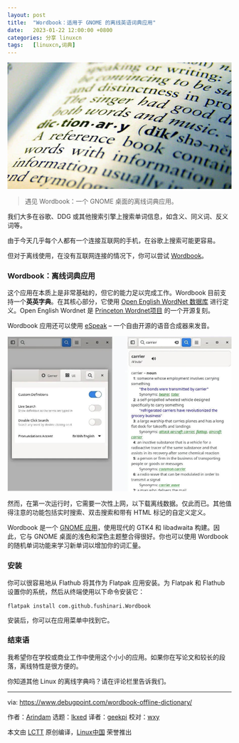 ```yaml
---
layout: post
title:	"Wordbook：适用于 GNOME 的离线英语词典应用"
date:	2023-01-22 12:00:00 +0800 
categories:	分享 linuxcn 
tags:	[linuxcn,词典]
---
```



![](/Asserts/Images/album/202301/22/120052z1e0bg1ynyanors2.jpg)



> 
> 遇见 Wordbook：一个 GNOME 桌面的离线词典应用。
> 
> 
> 


我们大多在谷歌、DDG 或其他搜索引擎上搜索单词信息，如含义、同义词、反义词等。


由于今天几乎每个人都有一个连接互联网的手机，在谷歌上搜索可能更容易。


但对于离线使用，在没有互联网连接的情况下，你可以尝试 [Wordbook](https://github.com/fushinari/Wordbook)。


### Wordbook：离线词典应用


这个应用在本质上是非常基础的，但它的能力足以完成工作。Wordbook 目前支持一个**英英字典**。在其核心部分，它使用 [Open English WordNet 数据库](https://github.com/globalwordnet/english-wordnet) 进行定义。Open English Wordnet 是 [Princeton Wordnet项目](https://wordnet.princeton.edu/) 的一个开源复刻。


Wordbook 应用还可以使用 [eSpeak](https://espeak.sourceforge.net/) – 一个自由开源的语音合成器来发音。


![Wordbook - 英译英词典应用](/Asserts/Images/album/202301/22/120117adi2ehgh0b7db77y.jpg)


然而，在第一次运行时，它需要一次性上网，以下载离线数据。仅此而已。其他值得注意的功能包括实时搜索、双击搜索和带有 HTML 标记的自定义定义。


Wordbook 是一个 [GNOME 应用](https://www.debugpoint.com/tag/gnome-app)，使用现代的 GTK4 和 libadwaita 构建。因此，它与 GNOME 桌面的浅色和深色主题整合得很好。你也可以使用 Wordbook 的随机单词功能来学习新单词以增加你的词汇量。


### 安装


你可以很容易地从 Flathub 将其作为 Flatpak 应用安装。为 Flatpak 和 Flathub 设置你的系统，然后从终端使用以下命令安装它：



```
flatpak install com.github.fushinari.Wordbook

```

安装后，你可以在应用菜单中找到它。


### 结束语


我希望你在学校或商业工作中使用这个小小的应用。如果你在写论文和较长的段落，离线特性是很方便的。


你知道其他 Linux 的离线字典吗？请在评论栏里告诉我们。




---


via: <https://www.debugpoint.com/wordbook-offline-dictionary/>


作者：[Arindam](https://www.debugpoint.com/author/admin1/) 选题：[lkxed](https://github.com/lkxed) 译者：[geekpi](https://github.com/geekpi) 校对：[wxy](https://github.com/wxy)


本文由 [LCTT](https://github.com/LCTT/TranslateProject) 原创编译，[Linux中国](https://linux.cn/) 荣誉推出
